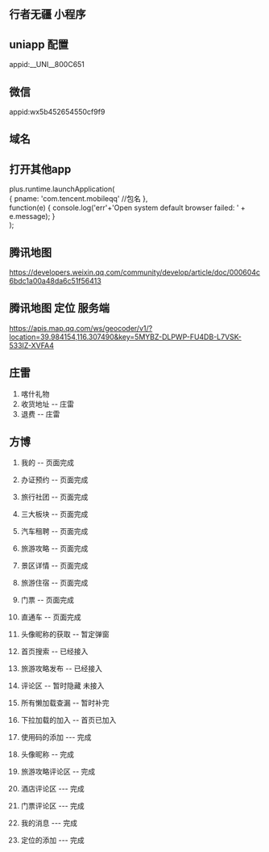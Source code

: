 ## 行者无疆 小程序

## uniapp 配置
appid:__UNI__800C651
## 微信
appid:wx5b452654550cf9f9

## 域名


## 打开其他app
plus.runtime.launchApplication(  
    {  pname: 'com.tencent.mobileqq'    //包名  },  
    function(e) {   console.log('err'+'Open system default browser failed: ' + e.message);  }  
);

## 腾讯地图
https://developers.weixin.qq.com/community/develop/article/doc/000604c6bdc1a00a48da6c51f56413

## 腾讯地图 定位 服务端
https://apis.map.qq.com/ws/geocoder/v1/?location=39.984154,116.307490&key=5MYBZ-DLPWP-FU4DB-L7VSK-533IZ-XVFA4

## 庄雷 
1. 喀什礼物
11. 收货地址   -- 庄雷
12. 退费       -- 庄雷


## 方博
1. 我的      -- 页面完成
2. 办证预约   -- 页面完成
3. 旅行社团   -- 页面完成
7. 三大板块   -- 页面完成
9. 汽车租聘   -- 页面完成
8. 旅游攻略   -- 页面完成
10. 景区详情  -- 页面完成
4. 旅游住宿   -- 页面完成
5. 门票       -- 页面完成
6. 直通车     -- 页面完成


15. 头像昵称的获取  -- 暂定弹窗
16. 首页搜索    -- 已经接入
14. 旅游攻略发布  -- 已经接入

13. 评论区   -- 暂时隐藏  未接入
18. 所有懒加载查漏 -- 暂时补完 
19. 下拉加载的加入  -- 首页已加入

21. 使用码的添加 --- 完成
22. 头像昵称 -- 完成
23. 旅游攻略评论区 -- 完成
24. 酒店评论区  --- 完成
25. 门票评论区  --- 完成
26. 我的消息  --- 完成
20. 定位的添加  --- 完成










